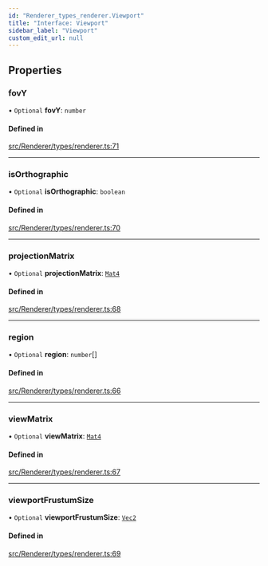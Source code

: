 ```yaml
---
id: "Renderer_types_renderer.Viewport"
title: "Interface: Viewport"
sidebar_label: "Viewport"
custom_edit_url: null
---
```




## Properties

### fovY

• `Optional` **fovY**: `number`

#### Defined in

[src/Renderer/types/renderer.ts:71](https://github.com/ZeaInc/zea-engine/blob/ab3250ece/src/Renderer/types/renderer.ts#L71)

___

### isOrthographic

• `Optional` **isOrthographic**: `boolean`

#### Defined in

[src/Renderer/types/renderer.ts:70](https://github.com/ZeaInc/zea-engine/blob/ab3250ece/src/Renderer/types/renderer.ts#L70)

___

### projectionMatrix

• `Optional` **projectionMatrix**: [`Mat4`](../../Math/Math_Mat4.Mat4)

#### Defined in

[src/Renderer/types/renderer.ts:68](https://github.com/ZeaInc/zea-engine/blob/ab3250ece/src/Renderer/types/renderer.ts#L68)

___

### region

• `Optional` **region**: `number`[]

#### Defined in

[src/Renderer/types/renderer.ts:66](https://github.com/ZeaInc/zea-engine/blob/ab3250ece/src/Renderer/types/renderer.ts#L66)

___

### viewMatrix

• `Optional` **viewMatrix**: [`Mat4`](../../Math/Math_Mat4.Mat4)

#### Defined in

[src/Renderer/types/renderer.ts:67](https://github.com/ZeaInc/zea-engine/blob/ab3250ece/src/Renderer/types/renderer.ts#L67)

___

### viewportFrustumSize

• `Optional` **viewportFrustumSize**: [`Vec2`](../../Math/Math_Vec2.Vec2)

#### Defined in

[src/Renderer/types/renderer.ts:69](https://github.com/ZeaInc/zea-engine/blob/ab3250ece/src/Renderer/types/renderer.ts#L69)

